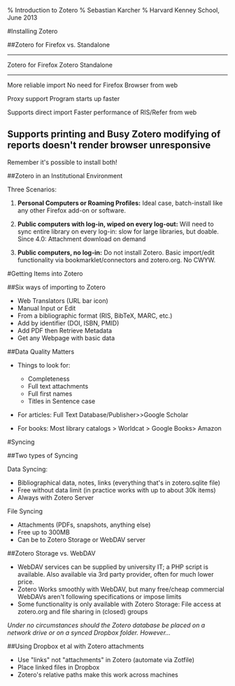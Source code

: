 % Introduction to Zotero
% Sebastian Karcher
% Harvard Kenney School, June 2013

#Installing Zotero

##Zotero for Firefox vs. Standalone

--------------------------------------------------------------------------
 Zotero for Firefox									Zotero Standalone
 ---------------------------         ---------------------------
 More reliable import 						  No need for Firefox Browser 
 from web 

 Proxy support								 			Program starts up faster
							
 Supports direct import							Faster performance
 of RIS/Refer from web	

 Supports printing and 							Busy Zotero 
 modifying of reports							  doesn't render browser unresponsive
-------------------------------------------------------------------------------------
Remember it's possible to install both!

##Zotero in an Institutional Environment

Three Scenarios:

1. **Personal Computers or Roaming Profiles:** Ideal case, batch-install like any other Firefox add-on or software.

2. **Public computers with log-in, wiped on every log-out:** Will need to sync entire library on every log-in: slow for large libraries, but doable. Since 4.0: Attachment download on demand

3. **Public computers, no log-in:** Do not install Zotero. Basic import/edit functionality via bookmarklet/connectors and zotero.org. No CWYW. 


#Getting Items into Zotero

##Six ways of importing to Zotero
* Web Translators (URL bar icon)
* Manual Input or Edit
* From a bibliographic format (RIS, BibTeX, MARC, etc.)
* Add by identifier (DOI, ISBN, PMID)
* Add PDF then Retrieve Metadata
* Get any Webpage with basic data

##Data Quality Matters

* Things to look for:
   	+ Completeness
   	+ Full text attachments
   	+ Full first names
   	+ Titles in Sentence case

* For articles: Full Text Database/Publisher>>Google Scholar
* For books: Most library catalogs > Worldcat > Google Books> Amazon

#Syncing

##Two types of Syncing

Data Syncing:

* Bibliographical data, notes, links (everything that's in zotero.sqlite file)
* Free without data limit (in practice works with up to about 30k items)
* Always with Zotero Server

File Syncing

* Attachments (PDFs, snapshots, anything else)
* Free up to 300MB
* Can be to Zotero Storage or WebDAV server

##Zotero Storage vs. WebDAV

* WebDAV services can be supplied by university IT; a PHP script is available. Also available via 3rd party provider, often for much lower price.
* Zotero Works smoothly with WebDAV, but many free/cheap commercial WebDAVs aren't following specifications or impose limits
* Some functionality is only available with Zotero Storage: File access at zotero.org and file sharing in (closed) groups

*Under no circumstances should the Zotero database be placed on a network drive or on a synced Dropbox folder. However...*

##Using Dropbox et al with Zotero attachments

* Use "links" not "attachments" in Zotero (automate via Zotfile)
* Place linked files in Dropbox
* Zotero's relative paths make this work across machines

